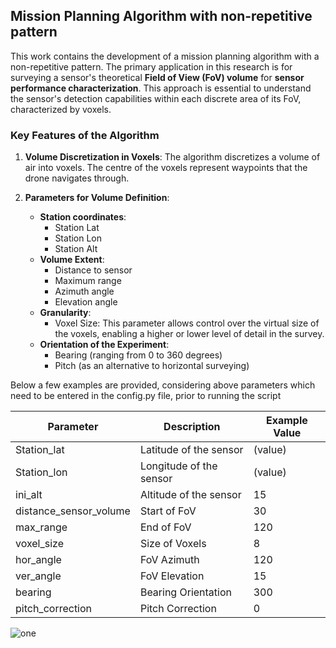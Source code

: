 ## **Mission Planning Algorithm with non-repetitive pattern**

This work contains the development of a mission planning algorithm with a non-repetitive pattern. The primary application in this research is for surveying a sensor's theoretical **Field of View (FoV) volume** for **sensor performance characterization**. This approach is essential to understand the sensor's detection capabilities within each discrete area of its FoV, characterized by voxels.

### **Key Features of the Algorithm**

1. **Volume Discretization in Voxels**: The algorithm discretizes a volume of air into voxels. The centre of the voxels represent waypoints that the drone navigates through.

2. **Parameters for Volume Definition**:

   - **Station coordinates**: 
     - Station Lat
     - Station Lon
     - Station Alt
   - **Volume Extent**: 
     - Distance to sensor
     - Maximum range
     - Azimuth angle
     - Elevation angle
   - **Granularity**:
     - Voxel Size: This parameter allows control over the virtual size of the voxels, enabling a higher or lower level of detail in the survey.
   - **Orientation of the Experiment**:
     - Bearing (ranging from 0 to 360 degrees)
     - Pitch (as an alternative to horizontal surveying)

Below a few examples are provided, considering above parameters which need to be entered in the config.py file, prior to running the script

| Parameter             | Description            | Example Value |
|-----------------------|------------------------|---------------|
| Station_lat           | Latitude of the sensor| (value)       |
| Station_lon           | Longitude of the sensor| (value)      |
| ini_alt               | Altitude of the sensor | 15            |
| distance_sensor_volume| Start of FoV| 30          |
| max_range             | End of FoV          | 120           |
| voxel_size            | Size of Voxels         | 8             |
| hor_angle             | FoV Azimuth       | 120           |
| ver_angle             | FoV Elevation         | 15            |
| bearing               | Bearing Orientation               | 300           |
| pitch_correction      | Pitch Correction       | 0             |

![one](https://github.com/hagsdp/Aerial_radar_pointcloud_segmentation/assets/35865504/ca91388e-944d-41a0-bbd3-1694d9eeb088)

